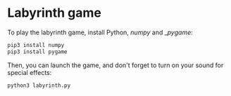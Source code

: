 # Labyrinth game

To play the labyrinth game, install Python, _numpy_ and __pygame_:
```sh
pip3 install numpy 
pip3 install pygame
```

Then, you can launch the game, and don't forget to turn on your sound for special effects:
```sh
python3 labyrinth.py
```
